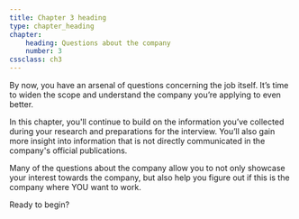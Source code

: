 ```yaml
---
title: Chapter 3 heading
type: chapter_heading
chapter:
    heading: Questions about the company
    number: 3
cssclass: ch3
---
```

By now, you have an arsenal of questions concerning the job itself. It’s time to widen the scope and understand the company you’re applying to even better.

In this chapter, you'll continue to build on the information you’ve collected during your research and preparations for the interview. You’ll also gain more insight into information that is not directly communicated in the company's official publications.

Many of the questions about the company allow you to not only showcase your interest towards the company, but also help you figure out if this is the company where YOU want to work.

Ready to begin?